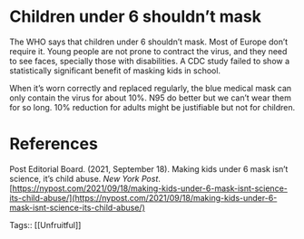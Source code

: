 # Children under 6 shouldn’t mask

The WHO says that children under 6 shouldn’t mask. Most of Europe don’t require it. Young people are not prone to contract the virus, and they need to see faces, specially those with disabilities. A CDC study failed to show a statistically significant benefit of masking kids in school.

When it’s worn correctly and replaced regularly, the blue medical mask can only contain the virus for about 10%. N95 do better but we can’t wear them for so long. 10% reduction for adults might be justifiable but not for children.

# References

Post Editorial Board. (2021, September 18). Making kids under 6 mask isn’t science, it’s child abuse. *New York Post*. [https://nypost.com/2021/09/18/making-kids-under-6-mask-isnt-science-its-child-abuse/](https://nypost.com/2021/09/18/making-kids-under-6-mask-isnt-science-its-child-abuse/)

Tags:: [[Unfruitful]]

